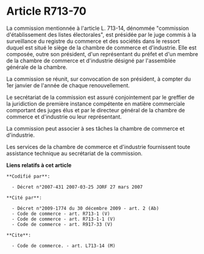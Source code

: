 # Article R713-70

La commission mentionnée à l'article L. 713-14, dénommée "commission d'établissement des listes électorales", est présidée
par le juge commis à la surveillance du registre du commerce et des sociétés dans le ressort duquel est situé le siège de la
chambre de commerce et d'industrie. Elle est composée, outre son président, d'un représentant du préfet et d'un membre de la
chambre de commerce et d'industrie désigné par l'assemblée générale de la chambre.

La commission se réunit, sur convocation de son président, à compter du 1er janvier de l'année de chaque renouvellement.

Le secrétariat de la commission est assuré conjointement par le greffier de la juridiction de première instance compétente en
matière commerciale comportant des juges élus et par le directeur général de la chambre de commerce et d'industrie ou leur
représentant.

La commission peut associer à ses tâches la chambre de commerce et d'industrie.

Les services de la chambre de commerce et d'industrie fournissent toute assistance technique au secrétariat de la commission.

**Liens relatifs à cet article**

	**Codifié par**:

	  - Décret n°2007-431 2007-03-25 JORF 27 mars 2007

	**Cité par**:

	  - Décret n°2009-1774 du 30 décembre 2009 - art. 2 (Ab)
	  - Code de commerce - art. R713-1 (V)
	  - Code de commerce - art. R713-1-1 (V)
	  - Code de commerce - art. R917-33 (V)

	**Cite**:

	  - Code de commerce. - art. L713-14 (M)
